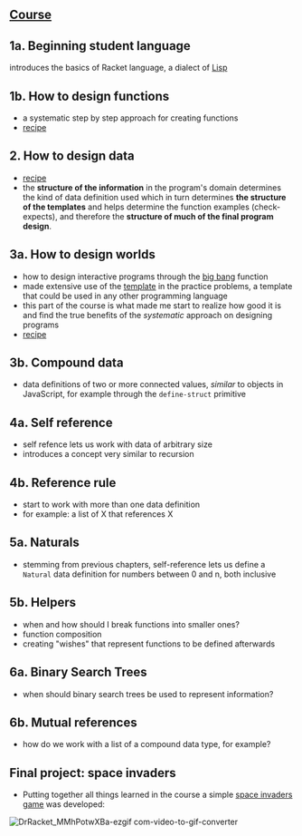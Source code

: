 ## [Course](https://learning.edx.org/course/course-v1:UBCx+SPD1x+2T2015/home)
## 1a. Beginning student language
introduces the basics of Racket language, a dialect of [Lisp](https://en.wikipedia.org/wiki/Lisp_(programming_language))
## 1b. How to design functions
- a systematic step by step approach for creating functions
- [recipe](https://github.com/luz-ojeda/ossu-core-cs/blob/main/how-to-code-simple-data/how-to-design-functions/htdf%20recipe.md)
## 2. How to design data
- [recipe](https://github.com/luz-ojeda/ossu-core-cs/blob/main/how-to-code-simple-data/how-to-design-data/htdd%20recipe.md)
- the **structure of the information** in the program's domain determines the kind of data definition used which in turn determines **the structure of the templates** and helps determine the function examples (check-expects), and therefore the **structure of much of the final program design**.
## 3a. How to design worlds
- how to design interactive programs through the [big bang](https://docs.racket-lang.org/teachpack/2htdpuniverse.html#%28form._world._%28%28lib._2htdp%2Funiverse..rkt%29._big-bang%29%29) function
- made extensive use of the [template](https://github.com/luz-ojeda/ossu-core-cs/blob/main/how-to-code-simple-data/how-to-design-worlds/template%20for%20world%20program.md) in the practice problems, a template that could be used in any other programming language
- this part of the course is what made me start to realize how good it is and find the true benefits of the _systematic_ approach on designing programs
- [recipe](https://github.com/luz-ojeda/ossu-core-cs/blob/main/how-to-code-simple-data/how-to-design-worlds/htdw%20recipe.md)
## 3b. Compound data
- data definitions of two or more connected values, _similar_ to objects in JavaScript, for example through the `define-struct` primitive
## 4a. Self reference
- self refence lets us work with data of arbitrary size
- introduces a concept very similar to recursion
## 4b. Reference rule
- start to work with more than one data definition
- for example: a list of X that references X
## 5a. Naturals
- stemming from previous chapters, self-reference lets us define a `Natural` data definition for numbers between 0 and n, both inclusive
## 5b. Helpers
- when and how should I break functions into smaller ones?
- function composition
- creating "wishes" that represent functions to be defined afterwards
## 6a. Binary Search Trees
- when should binary search trees be used to represent information?
## 6b. Mutual references
- how do we work with a list of a compound data type, for example?
## Final project: space invaders
- Putting together all things learned in the course a simple [space invaders game](https://github.com/luz-ojeda/ossu-core-cs/blob/main/how-to-code-simple-data/space-invaders.rkt) was developed:

![DrRacket_MMhPotwXBa-ezgif com-video-to-gif-converter](https://github.com/user-attachments/assets/84bce05c-534c-4275-b281-8b7c49c7c614)

